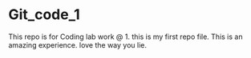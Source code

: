 # Git_code_1
 This repo is for Coding lab work @ 1.
 this is my first repo file.
 This is an amazing experience.
 love the way you lie.
